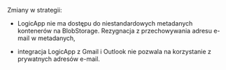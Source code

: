 Zmiany w strategii:

- LogicApp nie ma dostępu do niestandardowych metadanych kontenerów na BlobStorage. Rezygnacja z przechowywania adresu e-mail w metadanych,

- integracja LogicApp z Gmail i Outlook nie pozwala na korzystanie z prywatnych adresów e-mail.